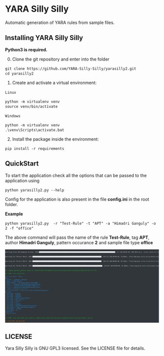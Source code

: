 # YARA Silly Silly

Automatic generation of YARA rules from sample files.

## Installing YARA Silly Silly

**Python3 is required.**

0. Clone the git repository and enter into the folder

```
git clone https://github.com/YARA-Silly-Silly/yarasilly2.git
cd yarasilly2
```

1. Create and activate a virtual environment:

`Linux`

```
python -m virtualenv venv
source venv/bin/activate
```

`Windows`

```
python -m virtualenv venv
.\venv\Scripts\activate.bat
```

2. Install the package inside the environment:

```
pip install -r requirements
```

## QuickStart

To start the application check all the options that can be passed to the application using

```
python yarasilly2.py --help
```

Config for the application is also present in the file **config.ini** in the root folder.

**Example**

```
python yarasilly2.py  -r "Test-Rule" -t "APT" -a "Himadri Ganguly" -o 2 -f "office"
```

The above command will pass the name of the rule **Test-Rule**, tag **APT**, author **Himadri Ganguly**, pattern occurance **2** and sample file type **office**

<img src="docs/\_static/yarasilly2_example.png" />

## LICENSE

Yara Silly Silly is GNU GPL3 licensed. See the LICENSE file for details.
